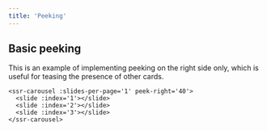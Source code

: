```yaml
---
title: 'Peeking'
---
```


## Basic peeking

This is an example of implementing peeking on the right side only, which is useful for teasing the presence of other cards.

<ssr-carousel :slides-per-page='1' peek-right='40'>
  <slide :index='1'></slide>
  <slide :index='2'></slide>
  <slide :index='3'></slide>
</ssr-carousel>

```vue
<ssr-carousel :slides-per-page='1' peek-right='40'>
  <slide :index='1'></slide>
  <slide :index='2'></slide>
  <slide :index='3'></slide>
</ssr-carousel>
```
